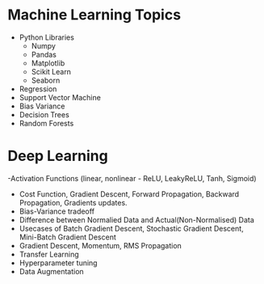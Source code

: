 # Machine Learning Topics 

* Python Libraries
    * Numpy
    * Pandas
    * Matplotlib
    * Scikit Learn
    * Seaborn
* Regression
* Support Vector Machine
* Bias Variance
* Decision Trees
* Random Forests


# Deep Learning

 -Activation Functions (linear, nonlinear - ReLU, LeakyReLU, Tanh, Sigmoid)
- Cost Function, Gradient Descent, Forward Propagation, Backward Propagation, Gradients updates.
- Bias-Variance tradeoff
- Difference between Normalied Data and Actual(Non-Normalised) Data
- Usecases of Batch Gradient Descent, Stochastic Gradient Descent, Mini-Batch Gradient Descent
- Gradient Descent, Momentum, RMS Propagation
- Transfer Learning
- Hyperparameter tuning
- Data Augmentation

